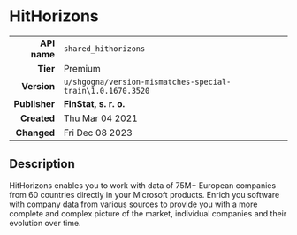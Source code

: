 # HitHorizons
| | |
|-:|-|
|**API name**|`shared_hithorizons`|
|**Tier**|Premium|
|**Version**|`u/shgogna/version-mismatches-special-train\1.0.1670.3520`|
|**Publisher**|**FinStat, s. r. o.**|
|**Created**|Thu Mar 04 2021|
|**Changed**|Fri Dec 08 2023|

## Description
HitHorizons enables you to work with data of 75M+ European companies from 60 countries directly in your Microsoft products. Enrich you software with company data from various sources to provide you with a more complete and complex picture of the market, individual companies and their evolution over time.
